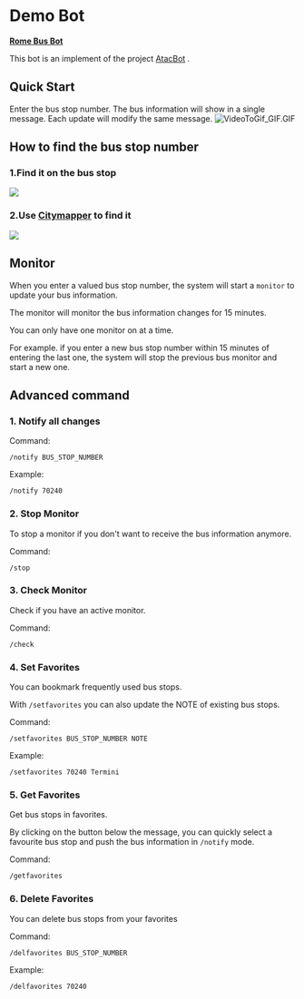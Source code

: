 # Demo Bot

**[Rome Bus Bot](https://t.me/rome_bus_bot)**

This bot is an implement of the project [AtacBot](https://github.com/garryde/AtacBot) .



## Quick Start
Enter the bus stop number. The bus information will show in a single message. Each update will modify the same message.
![VideoToGif_GIF.GIF](https://s2.loli.net/2022/09/10/JRbqz1lAhG4xygS.gif)

## How to find the bus stop number
### 1.Find it on the bus stop
![](https://s2.loli.net/2022/09/10/nkaUBwNv74A5QSW.png)

### 2.Use [Citymapper](https://citymapper.com/) to find it
![](https://s2.loli.net/2022/09/10/pIUhR3oqg6VYDNO.png)

## Monitor
When you enter a valued bus stop number, the system will start a `monitor` to update your bus information.

The monitor will monitor the bus information changes for 15 minutes.

You can only have one monitor on at a time.

For example. if you enter a new bus stop number within 15 minutes of entering the last one, the system will stop the previous bus monitor and start a new one.
## Advanced command
### 1. Notify all changes
Command:
```
/notify BUS_STOP_NUMBER
```
Example:
```
/notify 70240
```

### 2. Stop Monitor
To stop a monitor if you don't want to receive the bus information anymore.

Command:
```
/stop
```

### 3. Check Monitor
Check if you have an active monitor.

Command:
```
/check
```

### 4. Set Favorites
You can bookmark frequently used bus stops.

With `/setfavorites` you can also update the NOTE of existing bus stops.

Command:
```
/setfavorites BUS_STOP_NUMBER NOTE 
```
Example:
```
/setfavorites 70240 Termini
```

### 5. Get Favorites
Get bus stops in favorites.

By clicking on the button below the message, you can quickly select a favourite bus stop and push the bus information in `/notify` mode.

Command:
```
/getfavorites
```


### 6. Delete Favorites
You can delete bus stops from your favorites

Command:
```
/delfavorites BUS_STOP_NUMBER 
```
Example:
```
/delfavorites 70240
```